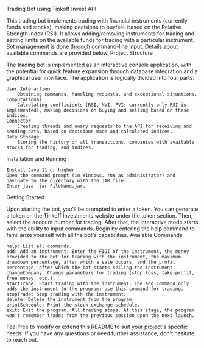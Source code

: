 Trading Bot using Tinkoff Invest API

This trading bot implements trading with financial instruments (currently funds and stocks), making decisions to buy/sell based on the Relative Strength Index (RSI). It allows adding/removing instruments for trading and setting limits on the available funds for trading with a particular instrument. Bot management is done through command-line input. Details about available commands are provided below.
Project Structure

The trading bot is implemented as an interactive console application, with the potential for quick feature expansion through database integration and a graphical user interface. The application is logically divided into four parts:

    User Interaction
        Obtaining commands, handling requests, and exceptional situations.
    Computational
        Calculating coefficients (RSI, NVI, PVI; currently only RSI is implemented), making decisions on buying and selling based on these indices.
    Connector
        Creating threads and unary requests to the API for receiving and sending data, based on decisions made and calculated indices.
    Data Storage
        Storing the history of all transactions, companies with available stocks for trading, and indices.

Installation and Running

    Install Java 11 or higher.
    Open the command prompt (in Windows, run as administrator) and navigate to the directory with the JAR file.
    Enter java -jar FileName.jar.

Getting Started

Upon starting the bot, you'll be prompted to enter a token. You can generate a token on the Tinkoff Investments website under the token section. Then, select the account number for trading. After that, the interactive mode starts with the ability to input commands. Begin by entering the help command to familiarize yourself with all the bot's capabilities.
Available Commands

    help: List all commands.
    add: Add an instrument. Enter the FIGI of the instrument, the money provided to the bot for trading with the instrument, the maximum drawdown percentage, after which a sale occurs, and the profit percentage, after which the bot starts selling the instrument.
    changeCompany: Change parameters for trading (stop loss, take-profit, free money, etc.).
    startTrade: Start trading with the instrument. The add command only adds the instrument to the program; use this command for trading.
    stopTrade: Stop trading with the instrument.
    delete: Delete the instrument from the program.
    printSchedule: Print the stock exchange schedule.
    exit: Exit the program. All trading stops. At this stage, the program won't remember trades from the previous session upon the next launch.

Feel free to modify or extend this README to suit your project's specific needs. If you have any questions or need further assistance, don't hesitate to reach out.
